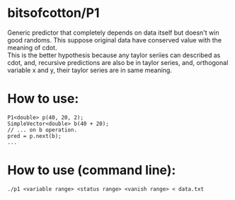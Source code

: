 # bitsofcotton/P1
Generic predictor that completely depends on data itself but doesn't win good randoms. This suppose original data have conserved value with the meaning of cdot.  
This is the better hypothesis because any taylor seriies can described as cdot, and, recursive predictions are also be in taylor series, and, orthogonal variable x and y, their taylor series are in same meaning.

# How to use:
    P1<double> p(40, 20, 2);
    SimpleVector<double> b(40 + 20);
    // ... on b operation.
    pred = p.next(b);
    ...

# How to use (command line):
    ./p1 <variable range> <status range> <vanish range> < data.txt
